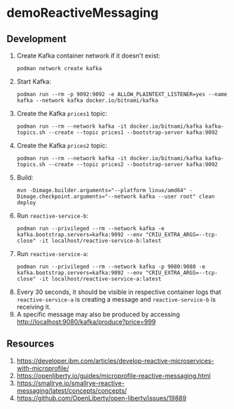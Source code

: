 # demoReactiveMessaging

## Development

1. Create Kafka container network if it doesn't exist:
   ```
   podman network create kafka
   ```
1. Start Kafka:
   ```
   podman run --rm -p 9092:9092 -e ALLOW_PLAINTEXT_LISTENER=yes --name kafka --network kafka docker.io/bitnami/kafka
   ```
1. Create the Kafka `prices1` topic:
   ```
   podman run --rm --network kafka -it docker.io/bitnami/kafka kafka-topics.sh --create --topic prices1 --bootstrap-server kafka:9092
   ```
1. Create the Kafka `prices2` topic:
   ```
   podman run --rm --network kafka -it docker.io/bitnami/kafka kafka-topics.sh --create --topic prices2 --bootstrap-server kafka:9092
   ```
1. Build:
   ```
   mvn -Dimage.builder.arguments="--platform linux/amd64" -Dimage.checkpoint.arguments="--network kafka --user root" clean deploy
   ```
1. Run `reactive-service-b`:
   ```
   podman run --privileged --rm --network kafka -e kafka.bootstrap.servers=kafka:9092 --env "CRIU_EXTRA_ARGS=--tcp-close" -it localhost/reactive-service-b:latest
   ```
1. Run `reactive-service-a`:
   ```
   podman run --privileged --rm --network kafka -p 9080:9080 -e kafka.bootstrap.servers=kafka:9092 --env "CRIU_EXTRA_ARGS=--tcp-close" -it localhost/reactive-service-a:latest
   ```
1. Every 30 seconds, it should be visible in respective container logs that `reactive-service-a` is creating a message and `reactive-service-b` is receiving it.
1. A specific message may also be produced by accessing <http://localhost:9080/kafka/produce?price=999>

## Resources

1. <https://developer.ibm.com/articles/develop-reactive-microservices-with-microprofile/>
1. <https://openliberty.io/guides/microprofile-reactive-messaging.html>
1. <https://smallrye.io/smallrye-reactive-messaging/latest/concepts/concepts/>
1. <https://github.com/OpenLiberty/open-liberty/issues/19889>
